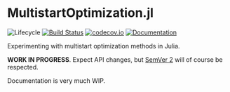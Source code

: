# MultistartOptimization.jl

![Lifecycle](https://img.shields.io/badge/lifecycle-experimental-orange.svg)<!--
![Lifecycle](https://img.shields.io/badge/lifecycle-maturing-blue.svg)
![Lifecycle](https://img.shields.io/badge/lifecycle-stable-green.svg)
![Lifecycle](https://img.shields.io/badge/lifecycle-retired-orange.svg)
![Lifecycle](https://img.shields.io/badge/lifecycle-archived-red.svg)
![Lifecycle](https://img.shields.io/badge/lifecycle-dormant-blue.svg) -->
[![Build Status](https://travis-ci.com/tpapp/MultistartOptimization.jl.svg?branch=master)](https://travis-ci.com/tpapp/MultistartOptimization.jl)
[![codecov.io](http://codecov.io/github/tpapp/MultistartOptimization.jl/coverage.svg?branch=master)](http://codecov.io/github/tpapp/MultistartOptimization.jl?branch=master)
[![Documentation](https://img.shields.io/badge/docs-master-blue.svg)](https://tpapp.github.io/MultistartOptimization.jl/dev)

Experimenting with multistart optimization methods in Julia.

**WORK IN PROGRESS**. Expect API changes, but [SemVer 2](https://semver.org/) will of course be respected.

Documentation is very much WIP.
